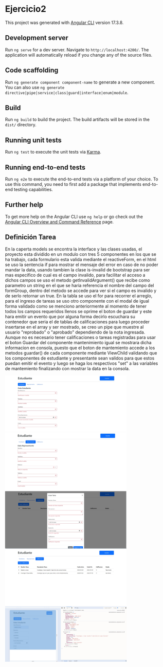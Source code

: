 # Ejercicio2

This project was generated with [Angular CLI](https://github.com/angular/angular-cli) version 17.3.8.

## Development server

Run `ng serve` for a dev server. Navigate to `http://localhost:4200/`. The application will automatically reload if you change any of the source files.

## Code scaffolding

Run `ng generate component component-name` to generate a new component. You can also use `ng generate directive|pipe|service|class|guard|interface|enum|module`.

## Build

Run `ng build` to build the project. The build artifacts will be stored in the `dist/` directory.

## Running unit tests

Run `ng test` to execute the unit tests via [Karma](https://karma-runner.github.io).

## Running end-to-end tests

Run `ng e2e` to execute the end-to-end tests via a platform of your choice. To use this command, you need to first add a package that implements end-to-end testing capabilities.

## Further help

To get more help on the Angular CLI use `ng help` or go check out the [Angular CLI Overview and Command Reference](https://angular.io/cli) page.

## Definición Tarea
En la caperta models se encontra la interface y las clases usadas, el proyecto esta dividido en un modulo con tres 5 componentes en los que se ha trabajo, cada formulario esta valida mediante el reactiveForm, en el html se uso la sentencia if para mostrar el mensaje del error en caso de no poder mandar la data, usando tambien la clase is-invalid de bootstrap para ser mas especifico de cual es el campo invalido, para facilitar el acceso a dichos campos se uso el metodo getInvalidArgument() que recibe como parametro un string en el que se haria referencia el nombre del campo del formGroup, dentro del metodo se accede para ver si el campo es invalido y de serlo retornar un true.
En la tabla se uso el for para recorrer el arreglo, para el ingreso de tareas se uso otro componente con el modal de igual forma validado como se menciono anteriormente al momento de tener todos los campos requeridos llenos se oprime el boton de guardar y este hara emitir un evento que por alguna forma decirlo escuchara su contenedor que seria el de tablas de calificaciones para luego proceder insertarse en el array y ser mostrado, se creo un pipe que muestre al usuario "reprobado" o "aprobado" dependiendo de la nota ingresada.
Aunque no es necesario tener calificaciones o tareas registradas para usar el boton Guardar del componente mantenimiento igual se mostrara dicha informacion en consola, puesto que el boton de mantemiento accede a los metodos guardar() de cada componente mediante ViewChild  validando que los componentes de estudiante y presentante sean validos para que estos puedan emitir el evento y luego se haga los respectivos "set" a las variables de mantemiento finalizando con mostrar la data en la consola.

<img src="./src/assets/estudianteInvalid.jpeg"  width="400" alt="estudiante invalid">

<img src="./src/assets/representanteInvalid.jpeg" width="400" alt="representante invalid">

<img src="./src/assets/modalInvalid.jpeg" width="400" alt="modal invalid">

<img src="./src/assets/tableCalificaciones.jpeg" width="400" alt="tabla calificaciones">

<img src="./src/assets/dataConsole.jpeg" width="400" alt="data en consola">